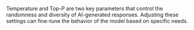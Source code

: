 Temperature and Top-P are two key parameters that control the randomness and diversity of AI-generated responses. Adjusting these settings can fine-tune the behavior of the model based on specific needs.
